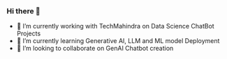 ### Hi there 👋
- 🔭 I’m currently working with TechMahindra on Data Science ChatBot Projects
- 🌱 I’m currently learning Generative AI, LLM and ML model Deployment
- 👯 I’m looking to collaborate on GenAI Chatbot creation


<!--
**ipvikas/ipvikas** is a ✨ _special_ ✨ repository because its `README.md` (this file) appears on your GitHub profile.

Here are some ideas to get you started:

- 🔭 I’m currently working on ...
- 🌱 I’m currently learning ...
- 👯 I’m looking to collaborate on ...
- 🤔 I’m looking for help with ...
- 💬 Ask me about ...
- 📫 How to reach me: ...
- 😄 Pronouns: ...
- ⚡ Fun fact: ...
-->
